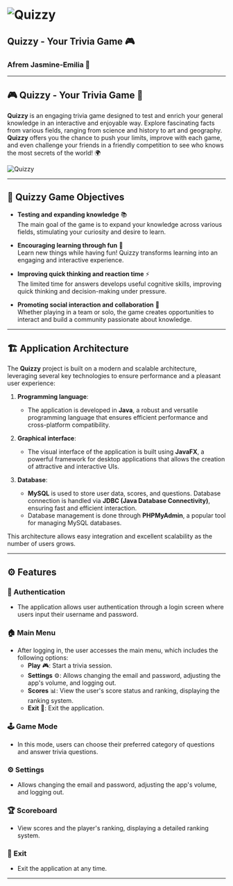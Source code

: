 # ![Quizzy](https://github.com/user-attachments/assets/75bf1167-3075-451b-bb4e-fcc35d4ecb0d)  
## **Quizzy** - Your Trivia Game 🎮  
### Afrem Jasmine-Emilia 🧠

---

## **🎮 Quizzy - Your Trivia Game** 🧠

**Quizzy** is an engaging trivia game designed to test and enrich your general knowledge in an interactive and enjoyable way. Explore fascinating facts from various fields, ranging from science and history to art and geography. **Quizzy** offers you the chance to push your limits, improve with each game, and even challenge your friends in a friendly competition to see who knows the most secrets of the world! 🌍

![Quizzy](https://github.com/Programare-III-2024-2025/p3-proiect-gr2-Jasmine-Afrem/blob/main/Quizzy.gif?raw=true)

---

## **🎯 Quizzy Game Objectives**

- **Testing and expanding knowledge** 📚  
    The main goal of the game is to expand your knowledge across various fields, stimulating your curiosity and desire to learn.

- **Encouraging learning through fun** 🎉  
    Learn new things while having fun! Quizzy transforms learning into an engaging and interactive experience.

- **Improving quick thinking and reaction time** ⚡  
    The limited time for answers develops useful cognitive skills, improving quick thinking and decision-making under pressure.

- **Promoting social interaction and collaboration** 🤝  
    Whether playing in a team or solo, the game creates opportunities to interact and build a community passionate about knowledge.

---

## **🏗️ Application Architecture**

The **Quizzy** project is built on a modern and scalable architecture, leveraging several key technologies to ensure performance and a pleasant user experience:

1. **Programming language**:  
   - The application is developed in **Java**, a robust and versatile programming language that ensures efficient performance and cross-platform compatibility.

2. **Graphical interface**:  
   - The visual interface of the application is built using **JavaFX**, a powerful framework for desktop applications that allows the creation of attractive and interactive UIs.

3. **Database**:  
   - **MySQL** is used to store user data, scores, and questions. Database connection is handled via **JDBC (Java Database Connectivity)**, ensuring fast and efficient interaction.  
   - Database management is done through **PHPMyAdmin**, a popular tool for managing MySQL databases.

This architecture allows easy integration and excellent scalability as the number of users grows.

---

## **⚙️ Features**

### **🔑 Authentication**
- The application allows user authentication through a login screen where users input their username and password.

### **🏠 Main Menu**
- After logging in, the user accesses the main menu, which includes the following options:
  - **Play** 🎮: Start a trivia session.
  - **Settings** ⚙️: Allows changing the email and password, adjusting the app's volume, and logging out.
  - **Scores** 📊: View the user's score status and ranking, displaying the ranking system.
  - **Exit** 🚪: Exit the application.

### **🕹️ Game Mode**
- In this mode, users can choose their preferred category of questions and answer trivia questions.

### **⚙️ Settings**
- Allows changing the email and password, adjusting the app's volume, and logging out.

### **🏆 Scoreboard**
- View scores and the player's ranking, displaying a detailed ranking system.

### **🚪 Exit**
- Exit the application at any time.

---

